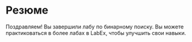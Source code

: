 # Резюме

Поздравляем! Вы завершили лабу по бинарному поиску. Вы можете практиковаться в более лабах в LabEx, чтобы улучшить свои навыки.
